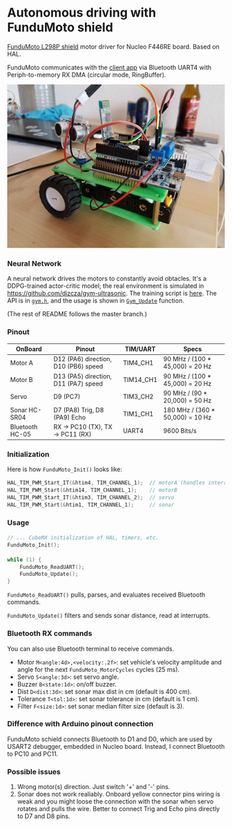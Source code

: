 # Autonomous driving with FunduMoto shield

[FunduMoto L298P shield](http://www.mantech.co.za/Datasheets/Products/EX029.pdf) motor driver for Nucleo F446RE board. Based on HAL.

FunduMoto communicates with the [client app](https://github.com/dizcza/FunduMotoJoystick) via Bluetooth UART4 with Periph-to-memory RX DMA (circular mode, RingBuffer).

![](screenshots/fundumoto.jpg)

### Neural Network

A neural network drives the motors to constantly avoid obtacles. It's a DDPG-trained actor-critic model; the real environment is simulated in https://github.com/dizcza/gym-ultrasonic. The training script is [here](https://github.com/dizcza/gym-ultrasonic/blob/master/ddpg.py). The API is in [`gym.h`](https://github.com/dizcza/stm32f446-FunduMoto/blob/nn/Modules/Gym/gym.h), and the usage is shown in [`Gym_Update`](https://github.com/dizcza/stm32f446-FunduMoto/blob/06b22a97b0dcdca7108cb79d1b7bbe334396cfb5/Modules/FunduMoto/fundumoto.c#L315) function.

(The rest of README follows the master branch.)

### Pinout

| OnBoard | Pinout | TIM/UART | Specs |
|---------|--------|----------|-------|
| Motor A | D12 (PA6) direction, D10 (PB6) speed | TIM4\_CH1 | 90 MHz / (100 * 45,000) = 20 Hz |
| Motor B | D13 (PA5) direction, D11 (PA7) speed | TIM14\_CH1 | 90 MHz / (100 * 45,000) = 20 Hz |
| Servo | D9 (PC7) | TIM3\_CH2 | 90 MHz / (90 * 20,000) = 50 Hz |
| Sonar HC-SR04 | D7 (PA8) Trig, D8 (PA9) Echo | TIM1\_CH1 | 180 MHz / (360 * 50,000) = 10 Hz |
| Bluetooth HC-05 | RX -> PC10 (TX), TX -> PC11 (RX) | UART4 | 9600 Bits/s |

### Initialization

Here is how `FunduMoto_Init()` looks like:

```C
HAL_TIM_PWM_Start_IT(&htim4, TIM_CHANNEL_1);  // motorA (handles interrupts for both motors)
HAL_TIM_PWM_Start(&htim14, TIM_CHANNEL_1);    // motorB
HAL_TIM_PWM_Start_IT(&htim3, TIM_CHANNEL_2);  // servo
HAL_TIM_PWM_Start(&htim1, TIM_CHANNEL_1);     // sonar
```

### Usage

```C
// ... CubeMX initialization of HAL, timers, etc.
FunduMoto_Init();

while (1) {
	FunduMoto_ReadUART();
	FunduMoto_Update();
}
```

`FunduMoto_ReadUART()` pulls, parses, and evaluates received Bluetooth commands.

`FunduMoto_Update()` filters and sends sonar distance, read at interrupts.

### Bluetooth RX commands

You can also use Bluetooth terminal to receive commands.
* Motor `M<angle:4d>,<velocity:.2f>`: set vehicle's velocity amplitude and angle for the next `FunduMoto_MotorCycles` cycles (25 ms).
* Servo `S<angle:3d>`: set servo angle.
* Buzzer `B<state:1d>`: on/off buzzer.
* Dist `D<dist:3d>`: set sonar max dist in cm (default is 400 cm).
* Tolerance `T<tol:1d>`: set sonar tolerance in cm (default is 1 cm).
* Filter `F<size:1d>`: set sonar median filter size (default is 3).

### Difference with Arduino pinout connection

FunduMoto schield connects Bluetooth to D1 and D0, which are used by USART2 debugger, embedded in Nucleo board. Instead, I connect Bluetooth to PC10 and PC11.

### Possible issues

1. Wrong motor(s) direction. Just switch '+' and '-' pins.
2. Sonar does not work realiably. Onboard yellow connector pins wiring is weak and you might loose the connection with the sonar when servo rotates and pulls the wire. Better to connect Trig and Echo pins directly to D7 and D8 pins.

